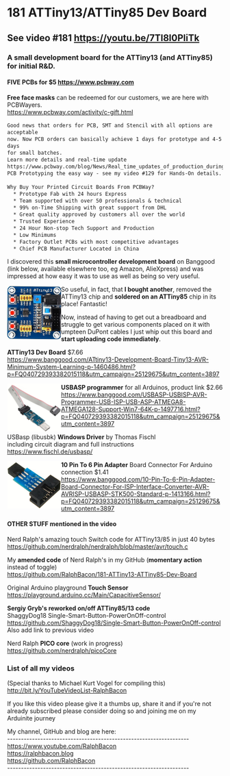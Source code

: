 # 181 ATTiny13/ATTiny85 Dev Board
## See video #181 https://youtu.be/7Tl8l0PliTk 

### A small development board for the ATTiny13 (and ATTiny85) for initial R&D.  

#### FIVE PCBs for $5 https://www.pcbway.com   
**Free face masks** can be redeemed for our customers, we are here with PCBWayers.  
https://www.pcbway.com/activity/c-gift.html  

```
Good news that orders for PCB, SMT and Stencil with all options are acceptable  
now. Now PCB orders can basically achieve 1 days for prototype and 4-5 days   
for small batches.  
Learn more details and real-time update  
https://www.pcbway.com/blog/News/Real_time_updates_of_production_during_the_epidemic.html  
PCB Prototyping the easy way - see my video #129 for Hands-On details.  

Why Buy Your Printed Circuit Boards From PCBWay?  
  * Prototype Fab with 24 hours Express  
  * Team supported with over 50 professionals & technical  
  * 99% on-Time Shipping with great support from DHL  
  * Great quality approved by customers all over the world  
  * Trusted Experience  
  * 24 Hour Non-stop Tech Support and Production  
  * Low Minimums  
  * Factory Outlet PCBs with most competitive advantages  
  * Chief PCB Manufacturer Located in China 
```

I discovered this **small microcontroller development board** on Banggood (link below, available elsewhere too, eg Amazon, AlieXpress) and was impressed at how easy it was to use as well as being so very useful.

<img src="/images/ATTiny13DevBoard.JPG" align="left" width="25%">

So useful, in fact, that **I bought another**, removed the ATTiny13 chip and **soldered on an ATTiny85** chip in its place! Fantastic!  

Now, instead of having to get out a breadboard and struggle to get various components placed on it with umpteen DuPont cables I just whip out this board and **start uploading code immediately**.  

**ATTiny13 Dev Board** $7.66  
https://www.banggood.com/ATtiny13-Development-Board-Tiny13-AVR-Minimum-System-Learning-p-1460486.html?p=FQ040729393382015118&utm_campaign=25129675&utm_content=3897

<img src="/images/USBASP.JPG" align="left" width="25%">

**USBASP programmer** for all Arduinos, product link $2.66  
https://www.banggood.com/USBASP-USBISP-AVR-Programmer-USB-ISP-USB-ASP-ATMEGA8-ATMEGA128-Support-Win7-64K-p-1497716.html?p=FQ040729393382015118&utm_campaign=25129675&utm_content=3897  

USBasp (libusbk) **Windows Driver** by Thomas Fischl  
including circuit diagram and full instructions  
https://www.fischl.de/usbasp/

<img src="/images/10PINADAPTER.JPG" align="left" width="25%">  

**10 Pin To 6 Pin Adapter** Board Connector For Arduino connection $1.41  
https://www.banggood.com/10-Pin-To-6-Pin-Adapter-Board-Connector-For-ISP-Interface-Converter-AVR-AVRISP-USBASP-STK500-Standard-p-1413166.html?p=FQ040729393382015118&utm_campaign=25129675&utm_content=3897  

#### OTHER STUFF mentioned in the video

Nerd Ralph's amazing touch Switch code for ATTiny13/85 in just 40 bytes  
https://github.com/nerdralph/nerdralph/blob/master/avr/touch.c

My **amended code** of Nerd Ralph's in my GitHub (**momentary action** instead of toggle)  
https://github.com/RalphBacon/181-ATTiny13-ATTiny85-Dev-Board  

Original Arduino playground **Touch Sensor**  
https://playground.arduino.cc/Main/CapacitiveSensor/

**Sergiy Gryb's reworked on/off ATTiny85/13 code**  
ShaggyDog18 Single-Smart-Button-PowerOnOff-control  
https://github.com/ShaggyDog18/Single-Smart-Button-PowerOnOff-control
Also add link to previous video

Nerd Ralph **PICO core** (work in progress)  
https://github.com/nerdralph/picoCore

### List of all my videos  
(Special thanks to Michael Kurt Vogel for compiling this)  
http://bit.ly/YouTubeVideoList-RalphBacon

If you like this video please give it a thumbs up, share it and if you're not already subscribed please consider doing so and joining me on my Arduinite journey

My channel, GitHub and blog are here:  
\------------------------------------------------------------------  
https://www.youtube.com/RalphBacon  
https://ralphbacon.blog  
https://github.com/RalphBacon  
\------------------------------------------------------------------

